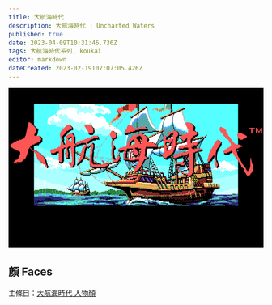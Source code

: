 ```yaml
---
title: 大航海時代
description: 大航海時代 | Uncharted Waters
published: true
date: 2023-04-09T10:31:46.736Z
tags: 大航海時代系列, koukai
editor: markdown
dateCreated: 2023-02-19T07:07:05.426Z
---
```


![Title](/assets/games/koukai/koukai_dos_tw_title.png)

## 顏 Faces

主條目：[大航海時代 人物顏](/遊戲/大航海時代/人物顏)
